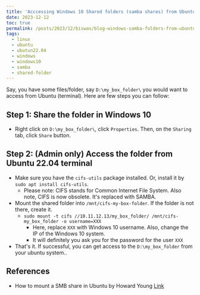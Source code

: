 ```yaml
---
title: 'Acccessing Windows 10 Shared folders (samba shares) from Ubuntu 22.04'
date: 2023-12-12
toc: true
permalink: /posts/2023/12/biswas/blog-windows-samba-folders-from-ubuntu/
tags:
  - linux
  - ubuntu
  - ubutun22.04
  - windows
  - windows10
  - samba
  - shared-folder
---
```


Say, you have some files/folder, say `D:\my_box_folder\` you would want to access from Ubuntu (terminal). Here are few steps you can follow:

## Step 1: Share the folder in Windows 10
* Right click on `D:\my_box_folder\`, click `Properties`. Then, on the `Sharing` tab, click `Share` button.

## Step 2: (Admin only) Access the folder from Ubuntu 22.04 terminal
* Make sure you have the `cifs-utils` package installed. Or, install it by `sudo apt install cifs-utils`.
  * Please note: CIFS stands for Common Internet File System. Also note, CIFS is now obsolete. It's replaced with SAMBA.
* Mount the shared folder into `/mnt/cifs-my-box-folder`. If the folder is not there, create it.
  * `sudo mount -t cifs //10.11.12.13/my_box_folder/ /mnt/cifs-my_box_folder -o username=XXX`
    * Here, replace `XXX` with Windows 10  username. Also, change the IP of the Windows 10 system.
    * It will definitely you ask you for the password for the user `XXX`
* That's it. If successful, you can get access to the `D:\my_box_folder` from your ubuntu system..


## References
* How to mount a SMB share in Ubuntu by Howard Young [ Link ](https://support.zadarastorage.com/hc/en-us/articles/213024986-How-to-Mount-a-SMB-Share-in-Ubuntu)